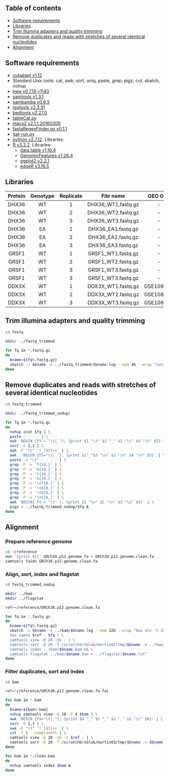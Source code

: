 
## Table of contents

- [Software requirements](#software-requirements)
- [Libraries](#libraries)
- [Trim illumina adapters and quality trimming](#trim-illumina-adapters-and-quality-trimming)
- [Remove duplicates and reads with stretches of several identical nucleotides](#remove-duplicates-and-reads-with-stretches-of-several-identical-nucleotides)
- [Alignment](#alignment)


## Software requirements

- [cutadapt v1.12](http://cutadapt.readthedocs.io/en/stable/guide.html)
- Standard Unix tools: cat, awk, sort, uniq, paste, grep, pigz, cut, sbatch, nohup
- [bwa v0.7.15-r1140](http://bio-bwa.sourceforge.net/)
- [samtools v1.3.1](http://samtools.sourceforge.net/)
- [sambamba v0.6.5](https://academic.oup.com/bioinformatics/article/31/12/2032/214758)
- [igvtools v2.3.91](https://software.broadinstitute.org/software/igv/igvtools)
- [bedtools v2.27.0](http://bedtools.readthedocs.io/en/latest/)
- [tableCat.py](https://github.com/dariober/bioinformatics-cafe/blob/master/tableCat/tableCat.py)
- [macs2 v2.1.1.20160309](https://github.com/taoliu/MACS)
- [fastaRegexFinder.py v0.1.1](https://github.com/dariober/bioinformatics-cafe/tree/master/fastaRegexFinder)
- [gat-run.py](http://gat.readthedocs.io/en/latest/contents.html)
- [python v2.7.12](https://www.python.org/). Libraries:
- [R v3.3.2](https://www.r-project.org/). Libraries:
  - [data.table v1.10.4](https://cran.r-project.org/web/packages/data.table/index.html)
  - [GenomicFeatures v1.26.4](https://bioconductor.org/packages/release/bioc/html/GenomicFeatures.html)
  - [ggplot2 v2.2.1](http://ggplot2.org/)
  - [edgeR v3.16.5](https://bioconductor.org/packages/release/bioc/html/edgeR.html)


## Libraries

Protein | Genotype | Replicate | File name | GEO GSE | GEO GSM
:------:|:--------:|:---------:|:---------:|:-------:|:-------:
DHX36 | WT | 1 | DHX36_WT1.fastq.gz | - | -
DHX36 | WT | 2 | DHX36_WT2.fastq.gz | - | -
DHX36 | WT | 3 | DHX36_WT3.fastq.gz | - | -
DHX36 | EA | 1 | DHX36_EA1.fastq.gz | - | -
DHX36 | EA | 2 | DHX36_EA2.fastq.gz | - | -
DHX36 | EA | 3 | DHX36_EA3.fastq.gz | - | -
GRSF1 | WT | 1 | GRSF1_WT1.fastq.gz | - | -
GRSF1 | WT | 2 | GRSF1_WT2.fastq.gz | - | -
GRSF1 | WT | 3 | GRSF1_WT3.fastq.gz | - | -
GRSF1 | WT | 3 | GRSF1_WT3.fastq.gz | - | -
DDX3X | WT | 1 | DDX3X_WT1.fastq.gz | GSE106476 | GSM2838585
DDX3X | WT | 2 | DDX3X_WT2.fastq.gz | GSE106476 | GSM2838586
DDX3X | WT | 3 | DDX3X_WT3.fastq.gz | GSE106476 | GSM2838587


## Trim illumina adapters and quality trimming

```bash
cd fastq

mkdir ../fastq_trimmed

for fq in *.fastq.gz
do
  bname=${fq%.fastq.gz}
  sbatch -J $bname -o ../fastq_trimmed/$bname.log --mem 4G --wrap "cutadapt -a AGATCGGAAGAGC -m 10 -q 10 -O 5 -o ../fastq_trimmed/$fq $fq > ../fastq_trimmed/$bname.txt"
done
```


## Remove duplicates and reads with stretches of several identical nucleotides

```bash
cd fastq_trimmed

mkdir ../fastq_trimmed_nodup/

for fq in *.fastq.gz
do
  nohup zcat $fq | \
  paste - - - - | \
  awk 'BEGIN {FS = "\t|_"}; {print $1 "\t" $3 "_" $2 "\t" $4 "\t" $5}' | \
  sort -k 2,2 | \
  awk -F "\t" '!_[$2]++' | \
  awk  'BEGIN {FS="\t|_"}; {print $1"_"$3 "\n" $2 "\n" $4 "\n" $5}' | \
  paste -d "\t" - - - - | \
  grep -P -v 'T{10,}' | \
  grep -P -v 'A{10,}' | \
  grep -P -v 'C{10,}' | \
  grep -P -v 'G{10,}' | \
  grep -P -v '\tT{8,}' | \
  grep -P -v '\tA{8,}' | \
  grep -P -v '\tG{8,}' | \
  grep -P -v '\tC{8,}' | \
  awk 'BEGIN{ FS = "\t" }; {print $1 "\n" $2 "\n" $3 "\n" $4}' | \
  pigz > ../fastq_trimmed_nodup/$fq &
done
```


## Alignment

### Prepare reference genome

```bash
cd ~/reference
awk '{print $1}' GRCh38.p12.genome.fa > GRCh38.p12.genome.clean.fa
samtools faidx GRCh38.p12.genome.clean.fa
```

### Align, sort, index and flagstat

```bash
cd fastq_trimmed_nodup

mkdir ../bam
mkdir ../flagstat

ref=~/reference/GRCh38.p12.genome.clean.fa

for fq in *.fastq.gz
do
  bname=${fq%.fastq.gz}
  sbatch -J $bname -o ../bam/$bname.log --mem 32G --wrap "bwa aln -t 20 -n 0.06 -q 20 $ref $fq | \
  bwa samse $ref - $fq | \
  samtools view -@ 20 -bS - | \
  samtools sort -@ 20 -T /scratchb/sblab/martin03/tmp/$bname -o ../bam/$bname.bam - && \
  samtools index ../bam/$bname.bam && \
  samtools flagstat ../bam/$bname.bam > ../flagstat/$bname.txt"
done
```

### Filter duplicates, sort and index

```bash
cd bam

ref=~/reference/GRCh38.p12.genome.clean.fa.fai

for bam in *.bam
do
  bname=${bam%.bam}
  nohup samtools view -@ 20 -F 4 $bam | \
  awk 'BEGIN {FS="\t|_"}; {print $4 "_" $5 "_" $2 "_" $3 "\t" $0}' | \
  sort -k 1,1 | \
  awk -F "\t" '!_[$1]++' | \
  cut -f 1 --complement | \
  samtools view -@ 20 -bS -t $ref - | \
  samtools sort -@ 20 -T /scratchb/sblab/martin03/tmp/$bname -o $bname.clean.bam - &
done

for bam in *.clean.bam
do
  nohup samtools index $bam &
done
```
